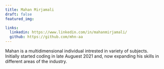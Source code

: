 ```yaml
---
title: Mahan Mirjamali
draft: false
featured_img:

links:
  linkedin: https://www.linkedin.com/in/mahanmirjamali/
  github: https://github.com/mhn-aa
---
```


Mahan is a multidimensional individual intrested in variety of subjects. Initially started coding in late Auguest 2021 and, now expanding his skills in different areas of the industry.
